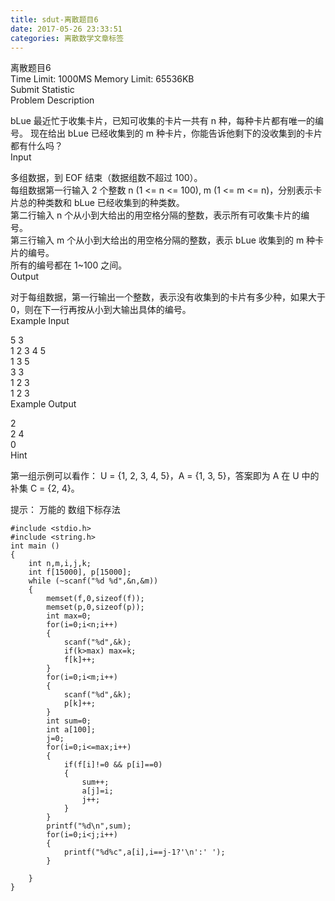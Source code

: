 ```yaml
---
title: sdut-离散题目6
date: 2017-05-26 23:33:51
categories: 离散数学文章标签
---
```

离散题目6  
Time Limit: 1000MS Memory Limit: 65536KB  
Submit Statistic  
Problem Description  
  
bLue 最近忙于收集卡片，已知可收集的卡片一共有 n 种，每种卡片都有唯一的编号。 现在给出 bLue 已经收集到的 m
种卡片，你能告诉他剩下的没收集到的卡片都有什么吗？  
Input  
  
多组数据<!-- more -->，到 EOF 结束（数据组数不超过 100）。  
每组数据第一行输入 2 个整数 n (1 <= n <= 100), m (1 <= m <= n)，分别表示卡片总的种类数和 bLue
已经收集到的种类数。  
第二行输入 n 个从小到大给出的用空格分隔的整数，表示所有可收集卡片的编号。  
第三行输入 m 个从小到大给出的用空格分隔的整数，表示 bLue 收集到的 m 种卡片的编号。  
所有的编号都在 1~100 之间。  
Output  
  
对于每组数据，第一行输出一个整数，表示没有收集到的卡片有多少种，如果大于 0，则在下一行再按从小到大输出具体的编号。  
Example Input  
  
5 3  
1 2 3 4 5  
1 3 5  
3 3  
1 2 3  
1 2 3  
Example Output  
  
2  
2 4  
0  
Hint  
  

第一组示例可以看作： U = {1, 2, 3, 4, 5}，A = {1, 3, 5}，答案即为 A 在 U 中的补集 C = {2, 4}。

提示： 万能的 数组下标存法

    
    
    #include <stdio.h>
    #include <string.h>
    int main ()
    {
        int n,m,i,j,k;
        int f[15000], p[15000];
        while (~scanf("%d %d",&n,&m))
        {
            memset(f,0,sizeof(f));
            memset(p,0,sizeof(p));
            int max=0;
            for(i=0;i<n;i++)
            {
                scanf("%d",&k);
                if(k>max) max=k;
                f[k]++;
            }
            for(i=0;i<m;i++)
            {
                scanf("%d",&k);
                p[k]++;
            }
            int sum=0;
            int a[100];
            j=0;
            for(i=0;i<=max;i++)
            {
                if(f[i]!=0 && p[i]==0)
                {
                    sum++;
                    a[j]=i;
                    j++;
                }
            }
            printf("%d\n",sum);
            for(i=0;i<j;i++)
            {
                printf("%d%c",a[i],i==j-1?'\n':' ');
            }
    
        }
    }
    

  
  

